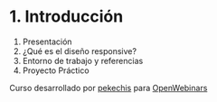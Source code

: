 # 1. Introducción

1. Presentación
2. ¿Qué es el diseño responsive?
3. Entorno de trabajo y referencias
4. Proyecto Práctico

Curso desarrollado por [pekechis](http://github.com/pekechis) para [OpenWebinars](https://openwebinars.net/)
